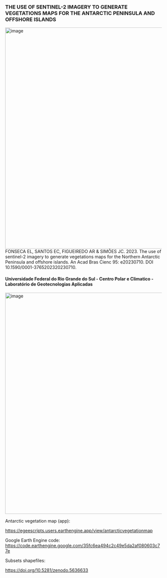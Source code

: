 ### THE USE OF SENTINEL-2 IMAGERY TO GENERATE VEGETATIONS MAPS FOR THE ANTARCTIC PENINSULA AND OFFSHORE ISLANDS
<img width="709" alt="image" src="https://github.com/elianafonseca/antarctic_vegetation_map/assets/85770141/868114db-d33e-440f-ae99-67d82768cf90">
FONSECA EL, SANTOS EC, FIGUEIREDO AR & SIMÕES JC. 2023. The use
of sentinel-2 imagery to generate vegetations maps for the Northern
Antarctic Peninsula and offshore islands. An Acad Bras Cienc 95:
e20230710. DOI 10.1590/0001-3765202320230710.


#### Universidade Federal do Rio Grande do Sul - Centro Polar e Climatico - Laboratório de Geotecnologias Aplicadas

<img width="709" alt="image" src="https://github.com/elianafonseca/antarctic_vegetation_map/assets/85770141/868114db-d33e-440f-ae99-67d82768cf90">


Antarctic vegetation map (app):

https://egeescripts.users.earthengine.app/view/antarcticvegetationmap

Google Earth Engine code:
https://code.earthengine.google.com/35fc6ea494c2c49e5da2af080603c77e

Subsets shapefiles:

https://doi.org/10.5281/zenodo.5636633
